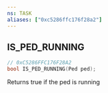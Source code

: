 ```yaml
---
ns: TASK
aliases: ["0xc5286ffc176f28a2"]
---
```

## IS_PED_RUNNING

```c
// 0xC5286FFC176F28A2
bool IS_PED_RUNNING(Ped ped);
```

Returns true if the ped is running

